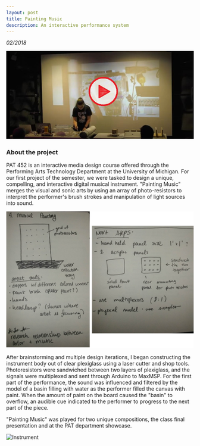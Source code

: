 ```yaml
---
layout: post
title: Painting Music
description: An interactive performance system
---
```


*02/2018*

[![Video](/assets/images/Capture_Paint.JPG)](https://www.youtube.com/watch?v=6N_F6q_c-hk&ab_channel=PerformingArtsTechnology-UniversityofMichigan)

### About the project ###

PAT 452 is an interactive media design course offered through the Performing Arts Technology Department at the University of Michigan. For our first project of the semester, we were tasked to design a unique, compelling, and interactive digital musical instrument. "Painting Music" merges the visual and sonic arts by using an array of photo-resistors to interpret the performer's brush strokes and manipulation of light sources into sound.

![Sketches](/assets/images/painting_music1.jpg)

After brainstorming and multiple design iterations, I began constructing the instrument body out of clear plexiglass using a laser cutter and shop tools. Photoresistors were sandwiched between two layers of plexiglass, and the signals were multiplexed and sent through Arduino to MaxMSP. For the first part of the performance, the sound was influenced and filtered by the model of a basin filling with water as the performer filled the canvas with paint. When the amount of paint on the board caused the "basin" to overflow, an audible cue indicated to the performer to progress to the next part of the piece.

"Painting Music" was played for two unique compositions, the class final presentation and at the PAT department showcase.

![Instrument](/assets/images/[painting_music2.jpg)

